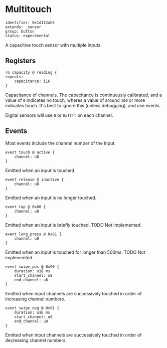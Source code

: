 # Multitouch

    identifier: 0x1d112ab5
    extends: _sensor
    group: button
    status: experimental

A capacitive touch sensor with multiple inputs.

## Registers

    ro capacity @ reading {
    repeats:
        capacitance: i16
    }

Capacitance of channels. The capacitance is continuously calibrated, and a value of `0` indicates
no touch, wheres a value of around `100` or more indicates touch.
It's best to ignore this (unless debugging), and use events.

Digital sensors will use `0` or `0xffff` on each channel.

## Events

Most events include the channel number of the input.

    event touch @ active {
        channel: u8
    }

Emitted when an input is touched.

    event release @ inactive {
        channel: u8
    }

Emitted when an input is no longer touched.

    event tap @ 0x80 {
        channel: u8
    }

Emitted when an input is briefly touched. TODO Not implemented.

    event long_press @ 0x81 {
        channel: u8
    }

Emitted when an input is touched for longer than 500ms. TODO Not implemented.

    event swipe_pos @ 0x90 {
        duration: u16 ms
        start_channel: u8
        end_channel: u8
    }

Emitted when input channels are successively touched in order of increasing channel numbers.

    event swipe_neg @ 0x91 {
        duration: u16 ms
        start_channel: u8
        end_channel: u8
    }

Emitted when input channels are successively touched in order of decreasing channel numbers.